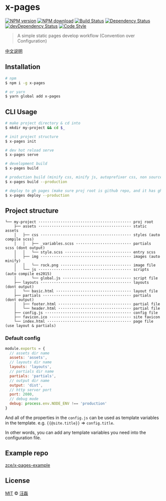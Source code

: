 # x-pages

[![NPM version][npm-image]][npm-url]
[![NPM download][download-image]][download-url]
[![Build Status][travis-image]][travis-url]
[![Dependency Status][dependency-image]][dependency-url]
[![devDependency Status][devdependency-image]][devdependency-url]
[![Code Style][style-image]][style-url]

[npm-image]: https://badge.fury.io/js/x-pages.svg
[npm-url]: https://npmjs.org/package/x-pages
[download-image]: https://img.shields.io/npm/dm/x-pages.svg
[download-url]: https://npmjs.org/package/x-pages
[travis-image]: https://travis-ci.org/zce/x-pages.svg?branch=master
[travis-url]: https://travis-ci.org/zce/x-pages
[dependency-image]: https://david-dm.org/zce/x-pages/status.svg
[dependency-url]: https://david-dm.org/zce/x-pages
[devdependency-image]: https://david-dm.org/zce/x-pages/dev-status.svg
[devdependency-url]: https://david-dm.org/zce/x-pages?type=dev
[style-image]: https://img.shields.io/badge/code%20style-standard-brightgreen.svg
[style-url]: http://standardjs.com/

> A simple static pages develop workflow (Convention over Configuration)

[中文说明](README.zh-cn.md)

## Installation

```sh
# npm
$ npm i -g x-pages

# or yarn
$ yarn global add x-pages
```

## CLI Usage

```sh
# make project directory & cd into
$ mkdir my-project && cd $_

# init project structure
$ x-pages init

# dev hot reload serve
$ x-pages serve

# development build
$ x-pages build

# production build (minify css, minify js, autoprefixer css, non sourcemaps)
$ x-pages build --production

# deploy to gh pages (make sure proj root is github repo, and it has gh-pages branch)
$ x-pages deploy --production
```

## Project structure

```
└── my-project ·········································· proj root
    ├── assets ·········································· static assets
    │   ├── css ········································· styles (auto compile scss)
    │   │   ├── _variables.scss ························· partials scss (dont output)
    │   │   └── style.scss ······························ entry scss
    │   ├── img ········································· images (auto minify)
    │   │   └── rock.png ································ image file
    │   └── js ·········································· scripts (auto compile es2015)
    │       └── global.js ······························· script file
    ├── layouts ········································· layouts (dont output)
    │   └── basic.html ·································· layout file
    ├── partials ········································ partials (dont output)
    │   ├── footer.html ································· partial file
    │   └── header.html ································· partial file
    ├── config.js ······································· config file
    ├── favicon.ico ····································· site favicon
    └── index.html ······································ page file (use layout & partials)
```

### Default config

```js
module.exports = {
  // assets dir name
  assets: 'assets',
  // layouts dir name
  layouts: 'layouts',
  // partials dir name
  partials: 'partials',
  // output dir name
  output: 'dist',
  // http server port
  port: 2080,
  // debug mode
  debug: process.env.NODE_ENV !== 'production'
}
```

And all of the properties in the `config.js` can be used as template variables in the template. e.g. `{{@site.title}}` => `config.title`.

In other words, you can add any template variables you need into the configuration file.

## Example repo

[zce/x-pages-example](https://github.com/zce/x-pages-example)

## License

[MIT](LICENSE) &copy; [汪磊](https://zce.me)
